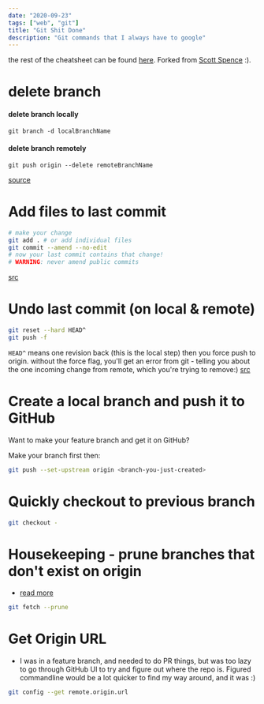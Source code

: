 ```yaml
---
date: "2020-09-23"
tags: ["web", "git"]
title: "Git Shit Done"
description: "Git commands that I always have to google"
---
```


the rest of the cheatsheet can be found [here](https://guide-cheatsheet.netlify.app/). Forked from [Scott Spence](https://scottspence.com/posts) :).

# delete branch
#### delete branch locally

`git branch -d localBranchName`

#### delete branch remotely

`git push origin --delete remoteBranchName`

[source](https://www.freecodecamp.org/news/how-to-delete-a-git-branch-both-locally-and-remotely/)


# Add files to last commit

```bash
# make your change
git add . # or add individual files
git commit --amend --no-edit
# now your last commit contains that change!
# WARNING: never amend public commits
```
[src](https://ohshitgit.com/)

# Undo last commit (on local & remote)

```bash
git reset --hard HEAD^
git push -f
```

`HEAD^` means one revision back (this is the local step) then you
force push to origin. without the force flag, you'll get an error from
git - telling you about the one incoming change from remote, which
you're trying to remove:)
[src](https://stackoverflow.com/questions/4647301/rolling-back-local-and-remote-git-repository-by-1-commit)

# Create a local branch and push it to GitHub

Want to make your feature branch and get it on GitHub?

Make your branch first then:

```bash
git push --set-upstream origin <branch-you-just-created>
```

# Quickly checkout to previous branch

```bash
git checkout -
```

# Housekeeping - prune branches that don't exist on origin
- [read more](https://www.codeleaks.io/git-prune-command-to-clean-up-local-branches/)

```bash
git fetch --prune
```

# Get Origin URL
- I was in a feature branch, and needed to do PR things, but was too lazy to go through GitHub UI to try and figure out where the repo is. Figured commandline would be a lot quicker to find my way around, and it was :)

```bash
git config --get remote.origin.url
```